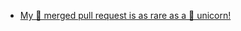 
* [My 🎯 merged pull request is as rare as a 🦄 unicorn! ](https://github.com/pulls?q=is%3Apr+archived%3Afalse+is%3Aclosed+author%3Aneoalienson+-user%3Aneoalienson+)
<!--
**neoalienson/neoalienson** is a ✨ _special_ ✨ repository because its `README.md` (this file) appears on your GitHub profile.

Here are some ideas to get you started:

- 🔭 I’m currently working on ...
- 🌱 I’m currently learning ...
- 👯 I’m looking to collaborate on ...
- 🤔 I’m looking for help with ...
- 💬 Ask me about ...
- 📫 How to reach me: ...
- 😄 Pronouns: ...
- ⚡ Fun fact: ...
-->
